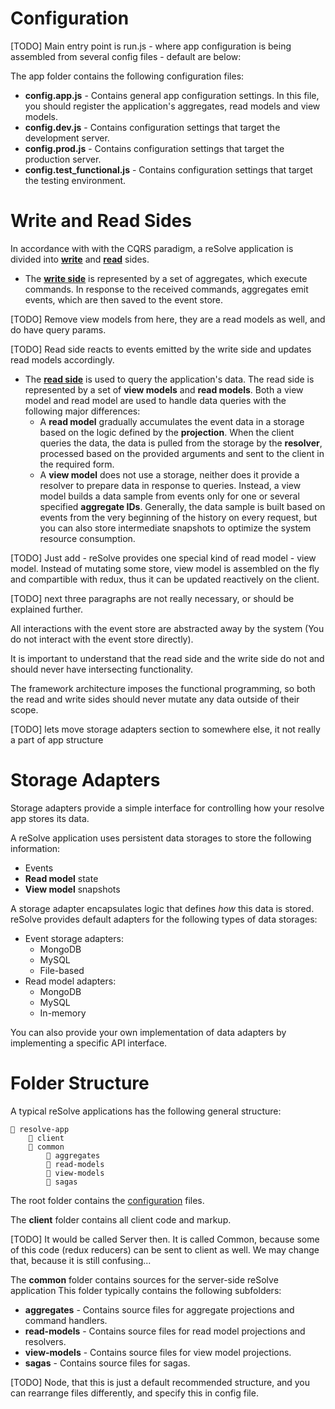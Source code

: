 # Configuration

[TODO] Main entry point is run.js - where app configuration is being assembled from several config files - default are below:

The app folder contains the following configuration files:

* **config.app.js** - Contains general app configuration settings. In this file, you should register the application's aggregates, read models and view models.
* **config.dev.js** - Contains configuration settings that target the development server.
* **config.prod.js** - Contains configuration settings that target the production server.
* **config.test_functional.js** - Contains configuration settings that target the testing environment.




# Write and Read Sides
In accordance with with the CQRS paradigm, a reSolve application is divided into **[write](write-side.md)** and **[read](read-side.md)** sides.
* The **[write side](write-side.md)** is represented by a set of aggregates, which execute commands.
In response to the received commands, aggregates emit events, which are then saved to the event store. 

[TODO] Remove view models from here, they are a read models as well, and do have query params.

[TODO] Read side reacts to events emitted by the write side and updates read models accordingly.

* The **[read side](read-side.md)** is used to query the application's data. The read side is represented by a set of **view models** and **read models**. Both a view model and read model are used to handle data queries with the following major differences:
  *  A **read model** gradually accumulates the event data in a storage based on the logic defined by the **projection**.  When the client queries the data, the data is pulled from the storage by the **resolver**, processed based on the provided arguments and sent to the client in the required form.
  * A **view model** does not use a storage, neither does it provide a resolver to prepare data in response to queries. Instead, a view model builds a data sample from events only for one or several specified **aggregate IDs**. Generally, the data sample is built based on events from the very beginning of the history on every request, but you can also store intermediate snapshots to optimize the system resource consumption.

[TODO] Just add - reSolve provides one special kind of read model - view model. Instead of mutating some store, view model is assembled on the fly and compartible with redux, thus it can be updated reactively on the client.


[TODO] next three paragraphs are not really necessary, or should be explained further.

All interactions with the event store are abstracted away by the system (You do not interact with the event store directly).

It is important to understand that the read side and the write side do not and should never have intersecting functionality. 

The framework architecture imposes the functional programming, so both the read and write sides should never mutate any data outside of their scope.

[TODO] lets move storage adapters section to somewhere else, it not really a part of app structure

# Storage Adapters
Storage adapters provide a simple interface for controlling how your resolve app stores its data.

A reSolve application uses persistent data storages to store the following information:
* Events
* **Read model** state 
* **View model** snapshots 

A storage adapter encapsulates logic that defines *how* this data is stored. reSolve provides default adapters for the following types of data storages: 

* Event storage adapters:
  * MongoDB
  * MySQL
  * File-based
* Read model adapters:
  * MongoDB
  * MySQL
  * In-memory 

You can also provide your own implementation of data adapters by implementing a specific API interface.



# Folder Structure
A typical reSolve applications has the following general structure: 


```
📁 resolve-app
    📁 client
    📁 common
        📁 aggregates
        📁 read-models
        📁 view-models
        📁 sagas
```
The root folder contains the [configuration](#configuration) files.

The **client** folder contains all client code and markup.

[TODO] It would be called Server then. It is called Common, because some of this code (redux reducers) can be sent to client as well. We may change that, because it is still confusing...

The **common** folder contains sources for the server-side reSolve application This folder typically contains the following subfolders:
* **aggregates** - Contains source files for aggregate projections and command handlers.
* **read-models** - Contains source files for read model projections and resolvers.
* **view-models** - Contains source files for view model projections.
* **sagas** - Contains source files for sagas.

[TODO] Node, that this is just a default recommended structure, and you can rearrange files differently, and specify this in config file.
